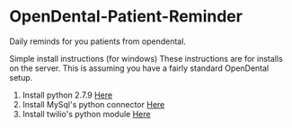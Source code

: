 # OpenDental-Patient-Reminder
Daily reminds for you patients from opendental.

Simple install instructions (for windows)
These instructions are for installs on the server. This is assuming you have a fairly standard OpenDental setup.

1. Install python 2.7.9 [Here](https://www.python.org/downloads/ "Python 2.7 install")
2. Install MySql's python connector [Here](https://dev.mysql.com/downloads/connector/python/ "MySql python connector")
3. Install twilio's python module [Here](https://www.twilio.com/docs/python/install "twilio python module")
